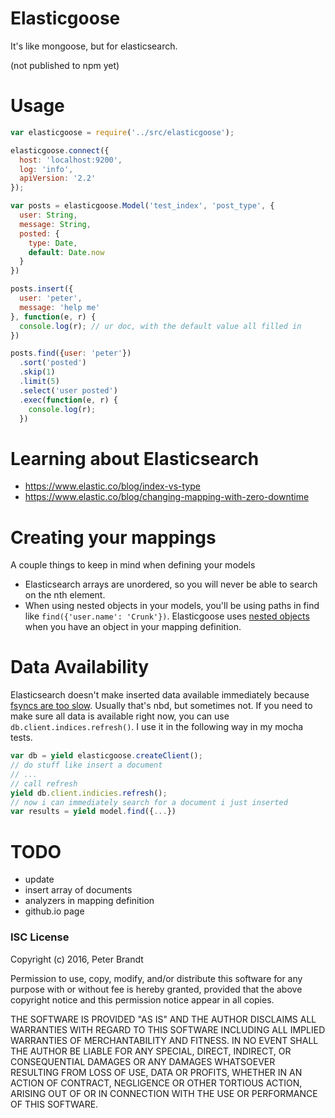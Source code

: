 # Elasticgoose

It's like mongoose, but for elasticsearch.

(not published to npm yet)

# Usage

```javascript
var elasticgoose = require('../src/elasticgoose');

elasticgoose.connect({
  host: 'localhost:9200',
  log: 'info',
  apiVersion: '2.2'
});

var posts = elasticgoose.Model('test_index', 'post_type', {
  user: String,
  message: String,
  posted: {
    type: Date,
    default: Date.now
  }
})

posts.insert({
  user: 'peter',
  message: 'help me'
}, function(e, r) {
  console.log(r); // ur doc, with the default value all filled in
})

posts.find({user: 'peter'})
  .sort('posted')
  .skip(1)
  .limit(5)
  .select('user posted')
  .exec(function(e, r) {
    console.log(r);
  })

```

# Learning about Elasticsearch

* https://www.elastic.co/blog/index-vs-type
* https://www.elastic.co/blog/changing-mapping-with-zero-downtime


# Creating your mappings

A couple things to keep in mind when defining your models

* Elasticsearch arrays are unordered, so you will never be able to search on the nth element.
* When using nested objects in your models, you'll be using paths in find like `find({'user.name': 'Crunk'})`. Elasticgoose uses [nested objects](https://www.elastic.co/guide/en/elasticsearch/guide/current/nested-objects.html) when you have an object in your mapping definition.


# Data Availability

Elasticsearch doesn't make inserted data available immediately because
[fsyncs are too slow](https://www.elastic.co/guide/en/elasticsearch/guide/current/near-real-time.html).  Usually that's nbd, but sometimes not.  If you need to make sure all data
is available right now, you can use `db.client.indices.refresh()`.  I use it in
the following way in my mocha tests.

```js
var db = yield elasticgoose.createClient();
// do stuff like insert a document
// ...
// call refresh
yield db.client.indicies.refresh();
// now i can immediately search for a document i just inserted
var results = yield model.find({...})
```

# TODO

* update
* insert array of documents
* analyzers in mapping definition
* github.io page

### ISC License

Copyright (c) 2016, Peter Brandt

Permission to use, copy, modify, and/or distribute this software for any purpose with or without fee is hereby granted, provided that the above copyright notice and this permission notice appear in all copies.

THE SOFTWARE IS PROVIDED "AS IS" AND THE AUTHOR DISCLAIMS ALL WARRANTIES WITH REGARD TO THIS SOFTWARE INCLUDING ALL IMPLIED WARRANTIES OF MERCHANTABILITY AND FITNESS. IN NO EVENT SHALL THE AUTHOR BE LIABLE FOR ANY SPECIAL, DIRECT, INDIRECT, OR CONSEQUENTIAL DAMAGES OR ANY DAMAGES WHATSOEVER RESULTING FROM LOSS OF USE, DATA OR PROFITS, WHETHER IN AN ACTION OF CONTRACT, NEGLIGENCE OR OTHER TORTIOUS ACTION, ARISING OUT OF OR IN CONNECTION WITH THE USE OR PERFORMANCE OF THIS SOFTWARE.
